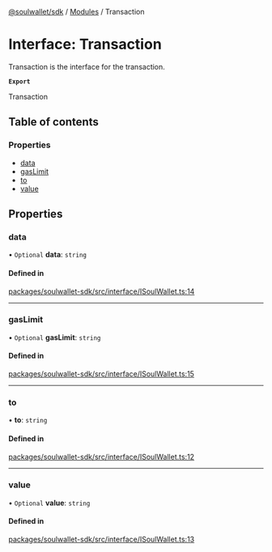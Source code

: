[@soulwallet/sdk](../README.md) / [Modules](../modules.md) / Transaction

# Interface: Transaction

Transaction is the interface for the transaction.

**`Export`**

Transaction

## Table of contents

### Properties

- [data](Transaction.md#data)
- [gasLimit](Transaction.md#gaslimit)
- [to](Transaction.md#to)
- [value](Transaction.md#value)

## Properties

### data

• `Optional` **data**: `string`

#### Defined in

[packages/soulwallet-sdk/src/interface/ISoulWallet.ts:14](https://github.com/SoulWallet/soulwalletlib/blob/2de4184/packages/soulwallet-sdk/src/interface/ISoulWallet.ts#L14)

___

### gasLimit

• `Optional` **gasLimit**: `string`

#### Defined in

[packages/soulwallet-sdk/src/interface/ISoulWallet.ts:15](https://github.com/SoulWallet/soulwalletlib/blob/2de4184/packages/soulwallet-sdk/src/interface/ISoulWallet.ts#L15)

___

### to

• **to**: `string`

#### Defined in

[packages/soulwallet-sdk/src/interface/ISoulWallet.ts:12](https://github.com/SoulWallet/soulwalletlib/blob/2de4184/packages/soulwallet-sdk/src/interface/ISoulWallet.ts#L12)

___

### value

• `Optional` **value**: `string`

#### Defined in

[packages/soulwallet-sdk/src/interface/ISoulWallet.ts:13](https://github.com/SoulWallet/soulwalletlib/blob/2de4184/packages/soulwallet-sdk/src/interface/ISoulWallet.ts#L13)

